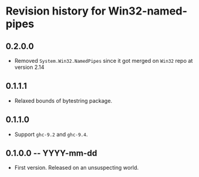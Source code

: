 # Revision history for Win32-named-pipes

## 0.2.0.0

* Removed `System.Win32.NamedPipes` since it got merged on `Win32` repo at
version 2.14

## 0.1.1.1

* Relaxed bounds of bytestring package.

## 0.1.1.0

* Support `ghc-9.2` and `ghc-9.4`.

## 0.1.0.0  -- YYYY-mm-dd

* First version. Released on an unsuspecting world.
